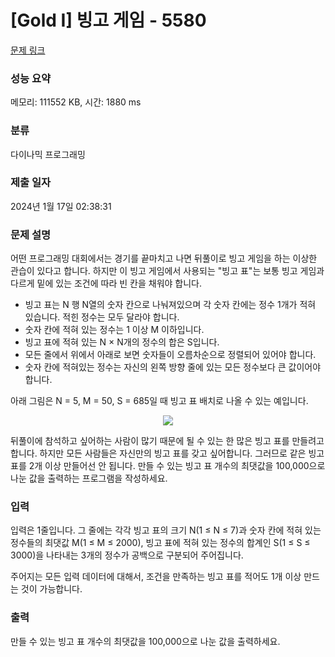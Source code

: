 # [Gold I] 빙고 게임 - 5580 

[문제 링크](https://www.acmicpc.net/problem/5580) 

### 성능 요약

메모리: 111552 KB, 시간: 1880 ms

### 분류

다이나믹 프로그래밍

### 제출 일자

2024년 1월 17일 02:38:31

### 문제 설명

<p>어떤 프로그래밍 대회에서는 경기를 끝마치고 나면 뒤풀이로 빙고 게임을 하는 이상한 관습이 있다고 합니다. 하지만 이 빙고 게임에서 사용되는 "빙고 표"는 보통 빙고 게임과 다르게 밑에 있는 조건에 따라 빈 칸을 채워야 합니다.</p>

<ul>
	<li>빙고 표는 N 행 N열의 숫자 칸으로 나눠져있으며 각 숫자 칸에는 정수 1개가 적혀 있습니다. 적힌 정수는 모두 달라야 합니다.</li>
	<li>숫자 칸에 적혀 있는 정수는 1 이상 M 이하입니다.</li>
	<li>빙고 표에 적혀 있는 N × N개의 정수의 합은 S입니다.</li>
	<li>모든 줄에서 위에서 아래로 보면 숫자들이 오름차순으로 정렬되어 있어야 합니다.</li>
	<li>숫자 칸에 적혀있는 정수는 자신의 왼쪽 방향 줄에 있는 모든 정수보다 큰 값이어야 합니다.</li>
</ul>

<p>아래 그림은 N = 5, M = 50, S = 685일 때 빙고 표 배치로 나올 수 있는 예입니다.</p>

<p style="text-align: center;"><img src="https://onlinejudgeimages.s3-ap-northeast-1.amazonaws.com/userupload/gallopsys/20160424/c7c9791d2d07dee0707fbad784b9ab7d.png"></p>

<p>뒤풀이에 참석하고 싶어하는 사람이 많기 때문에 될 수 있는 한 많은 빙고 표를 만들려고 합니다. 하지만 모든 사람들은 자신만의 빙고 표를 갖고 싶어합니다. 그러므로 같은 빙고 표를 2개 이상 만들어선 안 됩니다. 만들 수 있는 빙고 표 개수의 최댓값을 100,000으로 나눈 값을 출력하는 프로그램을 작성하세요.</p>

### 입력 

 <p>입력은 1줄입니다. 그 줄에는 각각 빙고 표의 크기 N(1 ≤ N ≤ 7)과 숫자 칸에 적혀 있는 정수들의 최댓값 M(1 ≤ M ≤ 2000), 빙고 표에 적혀 있는 정수의 합계인 S(1 ≤ S ≤ 3000)을 나타내는 3개의 정수가 공백으로 구분되어 주어집니다.</p>

<p>주어지는 모든 입력 데이터에 대해서, 조건을 만족하는 빙고 표를 적어도 1개 이상 만드는 것이 가능합니다.</p>

### 출력 

 <p>만들 수 있는 빙고 표 개수의 최댓값을 100,000으로 나눈 값을 출력하세요.</p>

